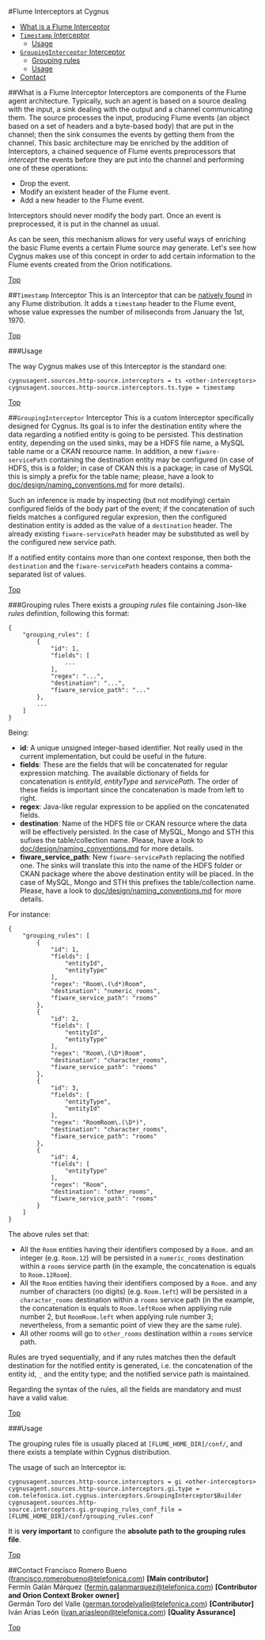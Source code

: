 #<a name="section0"></a>Flume Interceptors at Cygnus
* [What is a Flume Interceptor](#section1)
* [`Timestamp` Interceptor](#section2)
    * [Usage](#section2.1)
* [`GroupingInterceptor` Interceptor](#section3)
    * [Grouping rules](#section3.1)
    * [Usage](#section3.2)
* [Contact](#section4)

##<a name="section1"></a>What is a Flume Interceptor
Interceptors are components of the Flume agent architecture. Typically, such an agent is based on a source dealing with the input, a sink dealing with the output and a channel communicating them. The source processes the input, producing Flume events (an object based on a set of headers and a byte-based body) that are put in the channel; then the sink consumes the events by getting them from the channel. This basic architecture may be enriched by the addition of Interceptors, a chained sequence of Flume events preprocessors that <i>intercept</i> the events before they are put into the channel and performing one of these operations:

* Drop the event.
* Modify an existent header of the Flume event.
* Add a new header to the Flume event.

Interceptors should never modify the body part. Once an event is preprocessed, it is put in the channel as usual.

As can be seen, this mechanism allows for very useful ways of enriching the basic Flume events a certain Flume source may generate. Let's see how Cygnus makes use of this concept in order to add certain information to the Flume events created from the Orion notifications.

[Top](#top)  

##<a name="section2"></a>`Timestamp` Interceptor
This is an Interceptor that can be [natively found](https://flume.apache.org/FlumeUserGuide.html#timestamp-interceptor) in any Flume distribution. It adds a `timestamp` header to the Flume event, whose value expresses the number of miliseconds from January the 1st, 1970.

[Top](#top)

###<a name="section2.1"></a>Usage

The way Cygnus makes use of this Interceptor is the standard one:

    cygnusagent.sources.http-source.interceptors = ts <other-interceptors>
    cygnusagent.sources.http-source.interceptors.ts.type = timestamp 

[Top](#top)

##<a name="section3"></a>`GroupingInterceptor` Interceptor
This is a custom Interceptor specifically designed for Cygnus. Its goal is to infer the destination entity where the data regarding a notified entity is going to be persisted. This destination entity, depending on the used sinks, may be a HDFS file name, a MySQL table name or a CKAN resource name. In addition, a new `fiware-servicePath` containing the destination entity may be configured (in case of HDFS, this is a folder; in case of CKAN this is a package; in case of MySQL this is simply a prefix for the table name; please, have a look to [doc/design/naming_conventions.md](doc/design/naming_conventions.md) for more details).

Such an inference is made by inspecting (but not modifying) certain configured fields of the body part of the event; if the concatenation of such fields matches a configured regular expresion, then the configured destination entity is added as the value of a `destination` header. The already existing `fiware-servicePath` header may be substituted as well by the configured new service path.

If a notified entity contains more than one context response, then both the `destination` and the `fiware-servicePath` headers contains a comma-separated list of values.

[Top](#top)

###<a name="section3.1"></a>Grouping rules
There exists a <i>grouping rules</i> file containing Json-like <i>rules</i> definition, following this format:

    {
        "grouping_rules": [
            {
                "id": 1,
                "fields": [
                    ...
                ],
                "regex": "...",
                "destination": "...",
                "fiware_service_path": "..."
            },
            ...
        ]
    }

Being:

* <b>id</b>: A unique unsigned integer-based identifier. Not really used in the current implementation, but could be useful in the future.
* <b>fields</b>: These are the fields that will be concatenated for regular expression matching. The available dictionary of fields for concatenation is <i>entityId</i>, <i>entityType</i> and <i>servicePath</i>. The order of these fields is important since the concatenation is made from left to right.
* <b>regex</b>: Java-like regular expression to be applied on the concatenated fields.
* <b>destination</b>: Name of the HDFS file or CKAN resource where the data will be effectively persisted. In the case of MySQL, Mongo and STH this sufixes the table/collection name. Please, have a look to [doc/design/naming_conventions.md](doc/design/naming_conventions.md) for more details.
* <b>fiware\_service\_path</b>: New `fiware-servicePath` replacing the notified one. The sinks will translate this into the name of the HDFS folder or CKAN package where the above destination entity will be placed. In the case of MySQL, Mongo and STH this prefixes the table/collection name. Please, have a look to [doc/design/naming_conventions.md](doc/design/naming_conventions.md) for more details.

For instance:

    {
        "grouping_rules": [
            {
                "id": 1,
                "fields": [
                    "entityId",
                    "entityType"
                ],
                "regex": "Room\.(\d*)Room",
                "destination": "numeric_rooms",
                "fiware_service_path": "rooms"
            },
            {
                "id": 2,
                "fields": [
                    "entityId",
                    "entityType"
                ],
                "regex": "Room\.(\D*)Room",
                "destination": "character_rooms",
                "fiware_service_path": "rooms"
            },
            {
                "id": 3,
                "fields": [
                    "entityType",
                    "entityId"
                ],
                "regex": "RoomRoom\.(\D*)",
                "destination": "character_rooms",
                "fiware_service_path": "rooms"
            },
            {
                "id": 4,
                "fields": [
                    "entityType"
                ],
                "regex": "Room",
                "destination": "other_rooms",
                "fiware_service_path": "rooms"
            }
        ]
    }

The above rules set that:

* All the `Room` entities having their identifiers composed by a `Room.` and an integer (e.g. `Room.12`) will be persisted in a `numeric_rooms` destination within a `rooms` service parth (in the example, the concatenation is equals to `Room.12Room`).
* All the `Room` entities having their identifiers composed by a `Room.` and any number of characters (no digits) (e.g. `Room.left`) will be persisted in a `character_rooms` destination within a `rooms` service path (in the example, the concatenation is equals to `Room.leftRoom` when appliying rule number 2, but `RoomRoom.left` when applying rule number 3; nevertheless, from a semantic point of view they are the same rule).
* All other rooms will go to `other_rooms` destination within a `rooms` service path.

Rules are tryed sequentially, and if any rules matches then the default destination for the notified entity is generated, i.e. the concatenation of the entity id, `_` and the entity type; and the notified service path is maintained.

Regarding the syntax of the rules, all the fields are mandatory and must have a valid value.

[Top](#top)

###<a name="section3.2"></a>Usage

The grouping rules file is usually placed at `[FLUME_HOME_DIR]/conf/`, and there exists a template within Cygnus distribution.

The usage of such an Interceptor is:

    cygnusagent.sources.http-source.interceptors = gi <other-interceptors>
    cygnusagent.sources.http-source.interceptors.gi.type = com.telefonica.iot.cygnus.interceptors.GroupingInterceptor$Builder
    cygnusagent.sources.http-source.interceptors.gi.grouping_rules_conf_file = [FLUME_HOME_DIR]/conf/grouping_rules.conf

It is <b>very important</b> to configure the <b>absolute path to the grouping rules file</b>.

[Top](#top)

##<a name="section4"></a>Contact
Francisco Romero Bueno (francisco.romerobueno@telefonica.com) **[Main contributor]**
<br>
Fermín Galán Márquez (fermin.galanmarquez@telefonica.com) **[Contributor and Orion Context Broker owner]**
<br>
Germán Toro del Valle (german.torodelvalle@telefonica.com) **[Contributor]**
<br>
Iván Arias León (ivan.ariasleon@telefonica.com) **[Quality Assurance]**

[Top](#top)
